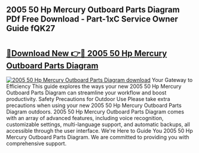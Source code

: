## 2005 50 Hp Mercury Outboard Parts Diagram PDf Free Download - Part-1xC Service Owner Guide fQK27

# <h2><a href="http://dfqhd8z.blite.top/?on=2005+50+Hp+Mercury+Outboard+Parts+Diagram">🔗Download New 👉🔴 2005 50 Hp Mercury Outboard Parts Diagram</a></h2>

[![2005 50 Hp Mercury Outboard Parts Diagram download](https://i.imgur.com/lujVjoI.png)](http://dfqhd8z.blite.top/?on=2005+50+Hp+Mercury+Outboard+Parts+Diagram)
Your Gateway to Efficiency This guide explores the ways your new 2005 50 Hp Mercury Outboard Parts Diagram can streamline your workflow and boost productivity. Safety Precautions for Outdoor Use Please take extra precautions when using your new 2005 50 Hp Mercury Outboard Parts Diagram outdoors. 2005 50 Hp Mercury Outboard Parts Diagram comes with an array of advanced features, including voice recognition, customizable settings, multi-language support, and automatic backups, all accessible through the user interface. We're Here to Guide You 2005 50 Hp Mercury Outboard Parts Diagram. We are committed to providing you with comprehensive support.

